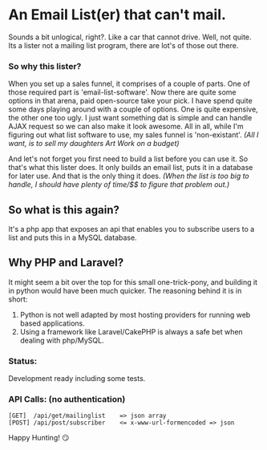 #  An Email List(er) that can't mail.
Sounds a bit unlogical, right?. Like a car that cannot drive.  Well, not quite. Its a lister not a mailing list program, there are lot's of those out there. 

### So why this lister?
When you set up a sales funnel, it comprises of a couple of parts.  One of those required part is 'email-list-software'. Now there are quite some options in that arena, paid open-source take your pick.  I have spend quite some days playing around with a couple of options. One is quite expensive, the other one too ugly.  I just want something dat is simple and can handle AJAX request so we can also make it look awesome. All in all, while I'm figuring out what list software to use, my sales funnel is 'non-existant'. _(All I want, is to sell my daughters Art Work on a budget)_

And let's not forget you first need to build a list before you can use it.  So that's what this lister does.  It only builds an email list, puts it in a database for later use. And that is the only thing it does. _(When the list is too big to handle, I should have plenty of time/$$ to figure that problem out.)_

## So what is this again?
It's a php app that exposes an api that enables you to subscribe users to a list and puts this in a MySQL database. 

## Why PHP and Laravel?
It might seem a bit over the top for this small one-trick-pony, and building it in python would have been much quicker. The reasoning behind it is in short:
1) Python is not well adapted by most hosting providers for running web based applications. 
2) Using a framework like Laravel/CakePHP is always a safe bet when dealing with php/MySQL.

### Status: 
Development ready including some tests.

### API Calls:  (no authentication)
    [GET]  /api/get/mailinglist    => json array
    [POST] /api/post/subscriber    <= x-www-url-formencoded => json


Happy Hunting! 😏
